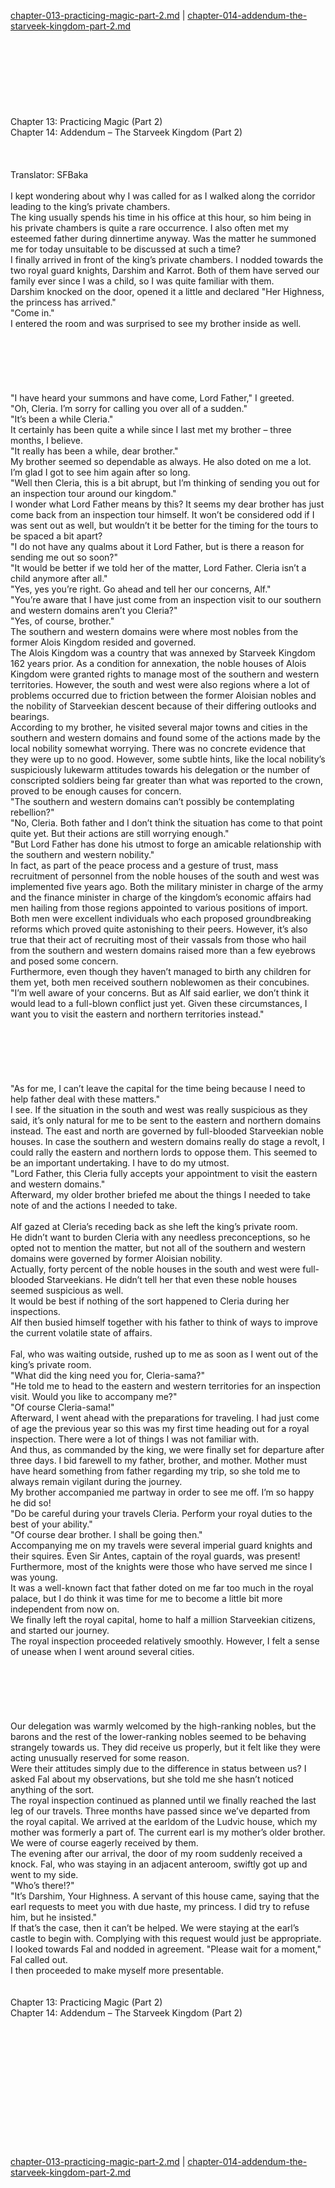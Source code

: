 [chapter-013-practicing-magic-part-2.md](./chapter-013-practicing-magic-part-2.md) | [chapter-014-addendum-the-starveek-kingdom-part-2.md](./chapter-014-addendum-the-starveek-kingdom-part-2.md) <br/>
<br/>
<br/>
<br/>
<br/>
<br/>
<br/>
<br/>
<br/>
Chapter 13: Practicing Magic (Part 2)<br/>
Chapter 14: Addendum – The Starveek Kingdom (Part 2)<br/>
<br/>
 <br/>
<br/>
                                      Translator: SFBaka                                              <br/>
<br/>
I kept wondering about why I was called for as I walked along the corridor leading to the king’s private chambers.<br/>
The king usually spends his time in his office at this hour, so him being in his private chambers is quite a rare occurrence. I also often met my esteemed father during dinnertime anyway. Was the matter he summoned me for today unsuitable to be discussed at such a time?<br/>
I finally arrived in front of the king’s private chambers. I nodded towards the two royal guard knights, Darshim and Karrot. Both of them have served our family ever since I was a child, so I was quite familiar with them.<br/>
Darshim knocked on the door, opened it a little and declared "Her Highness, the princess has arrived."<br/>
"Come in."<br/>
I entered the room and was surprised to see my brother inside as well.<br/>
<br/>
<br/>
<br/>
<br/>
<br/>
<br/>
"I have heard your summons and have come, Lord Father," I greeted.<br/>
"Oh, Cleria. I’m sorry for calling you over all of a sudden."<br/>
"It’s been a while Cleria."<br/>
It certainly has been quite a while since I last met my brother – three months, I believe.<br/>
"It really has been a while, dear brother."<br/>
My brother seemed so dependable as always. He also doted on me a lot. I’m glad I got to see him again after so long.<br/>
"Well then Cleria, this is a bit abrupt, but I’m thinking of sending you out for an inspection tour around our kingdom."<br/>
I wonder what Lord Father means by this? It seems my dear brother has just come back from an inspection tour himself. It won’t be considered odd if I was sent out as well, but wouldn’t it be better for the timing for the tours to be spaced a bit apart?<br/>
"I do not have any qualms about it Lord Father, but is there a reason for sending me out so soon?"<br/>
"It would be better if we told her of the matter, Lord Father. Cleria isn’t a child anymore after all."<br/>
"Yes, yes you’re right. Go ahead and tell her our concerns, Alf."<br/>
"You’re aware that I have just come from an inspection visit to our southern and western domains aren’t you Cleria?"<br/>
"Yes, of course, brother."<br/>
The southern and western domains were where most nobles from the former Alois Kingdom resided and governed.<br/>
The Alois Kingdom was a country that was annexed by Starveek Kingdom 162 years prior. As a condition for annexation, the noble houses of Alois Kingdom were granted rights to manage most of the southern and western territories. However, the south and west were also regions where a lot of problems occurred due to friction between the former Aloisian nobles and the nobility of Starveekian descent because of their differing outlooks and bearings.<br/>
According to my brother, he visited several major towns and cities in the southern and western domains and found some of the actions made by the local nobility somewhat worrying. There was no concrete evidence that they were up to no good. However, some subtle hints, like the local nobility’s suspiciously lukewarm attitudes towards his delegation or the number of conscripted soldiers being far greater than what was reported to the crown, proved to be enough causes for concern.<br/>
"The southern and western domains can’t possibly be contemplating rebellion?"<br/>
"No, Cleria. Both father and I don’t think the situation has come to that point quite yet. But their actions are still worrying enough."<br/>
"But Lord Father has done his utmost to forge an amicable relationship with the southern and western nobility."<br/>
In fact, as part of the peace process and a gesture of trust, mass recruitment of personnel from the noble houses of the south and west was implemented five years ago. Both the military minister in charge of the army and the finance minister in charge of the kingdom’s economic affairs had men hailing from those regions appointed to various positions of import.<br/>
Both men were excellent individuals who each proposed groundbreaking reforms which proved quite astonishing to their peers. However, it’s also true that their act of recruiting most of their vassals from those who hail from the southern and western domains raised more than a few eyebrows and posed some concern.<br/>
Furthermore, even though they haven’t managed to birth any children for them yet, both men received southern noblewomen as their concubines.<br/>
"I’m well aware of your concerns. But as Alf said earlier, we don’t think it would lead to a full-blown conflict just yet. Given these circumstances, I want you to visit the eastern and northern territories instead."<br/>
<br/>
<br/>
<br/>
<br/>
<br/>
<br/>
"As for me, I can’t leave the capital for the time being because I need to help father deal with these matters."<br/>
I see. If the situation in the south and west was really suspicious as they said, it’s only natural for me to be sent to the eastern and northern domains instead. The east and north are governed by full-blooded Starveekian noble houses. In case the southern and western domains really do stage a revolt, I could rally the eastern and northern lords to oppose them. This seemed to be an important undertaking. I have to do my utmost.<br/>
"Lord Father, this Cleria fully accepts your appointment to visit the eastern and western domains."<br/>
Afterward, my older brother briefed me about the things I needed to take note of and the actions I needed to take.<br/>
<br/>
Alf gazed at Cleria’s receding back as she left the king’s private room.<br/>
He didn’t want to burden Cleria with any needless preconceptions, so he opted not to mention the matter, but not all of the southern and western domains were governed by former Aloisian nobility.<br/>
Actually, forty percent of the noble houses in the south and west were full-blooded Starveekians. He didn’t tell her that even these noble houses seemed suspicious as well.<br/>
It would be best if nothing of the sort happened to Cleria during her inspections.<br/>
Alf then busied himself together with his father to think of ways to improve the current volatile state of affairs.<br/>
<br/>
Fal, who was waiting outside, rushed up to me as soon as I went out of the king’s private room.<br/>
"What did the king need you for, Cleria-sama?"<br/>
"He told me to head to the eastern and western territories for an inspection visit. Would you like to accompany me?"<br/>
"Of course Cleria-sama!"<br/>
Afterward, I went ahead with the preparations for traveling. I had just come of age the previous year so this was my first time heading out for a royal inspection. There were a lot of things I was not familiar with.<br/>
And thus, as commanded by the king, we were finally set for departure after three days. I bid farewell to my father, brother, and mother. Mother must have heard something from father regarding my trip, so she told me to always remain vigilant during the journey.<br/>
My brother accompanied me partway in order to see me off. I’m so happy he did so!<br/>
"Do be careful during your travels Cleria. Perform your royal duties to the best of your ability."<br/>
"Of course dear brother. I shall be going then."<br/>
Accompanying me on my travels were several imperial guard knights and their squires. Even Sir Antes, captain of the royal guards, was present! Furthermore, most of the knights were those who have served me since I was young.<br/>
It was a well-known fact that father doted on me far too much in the royal palace, but I do think it was time for me to become a little bit more independent from now on.<br/>
We finally left the royal capital, home to half a million Starveekian citizens, and started our journey.<br/>
The royal inspection proceeded relatively smoothly. However, I felt a sense of unease when I went around several cities.<br/>
<br/>
<br/>
<br/>
<br/>
<br/>
<br/>
Our delegation was warmly welcomed by the high-ranking nobles, but the barons and the rest of the lower-ranking nobles seemed to be behaving strangely towards us. They did receive us properly, but it felt like they were acting unusually reserved for some reason.<br/>
Were their attitudes simply due to the difference in status between us? I asked Fal about my observations, but she told me she hasn’t noticed anything of the sort.<br/>
The royal inspection continued as planned until we finally reached the last leg of our travels. Three months have passed since we’ve departed from the royal capital. We arrived at the earldom of the Ludvic house, which my mother was formerly a part of. The current earl is my mother’s older brother. We were of course eagerly received by them.<br/>
The evening after our arrival, the door of my room suddenly received a knock. Fal, who was staying in an adjacent anteroom, swiftly got up and went to my side.<br/>
"Who’s there!?"<br/>
"It’s Darshim, Your Highness. A servant of this house came, saying that the earl requests to meet you with due haste, my princess. I did try to refuse him, but he insisted."<br/>
If that’s the case, then it can’t be helped. We were staying at the earl’s castle to begin with. Complying with this request would just be appropriate. I looked towards Fal and nodded in agreement. "Please wait for a moment," Fal called out. <br/>
I then proceeded to make myself more presentable.<br/>
<br/>
<br/>
Chapter 13: Practicing Magic (Part 2)<br/>
Chapter 14: Addendum – The Starveek Kingdom (Part 2)<br/>
<br/>
 <br/>
<br/>
<br/>
<br/>
<br/>
<br/>
<br/>
<br/>
<br/>
<br/>
<br/> <br/>
[chapter-013-practicing-magic-part-2.md](./chapter-013-practicing-magic-part-2.md) | [chapter-014-addendum-the-starveek-kingdom-part-2.md](./chapter-014-addendum-the-starveek-kingdom-part-2.md) <br/>

